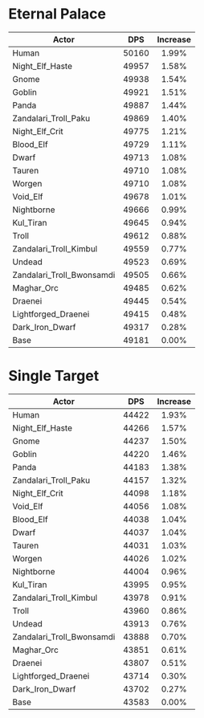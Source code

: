 # Eternal Palace
| Actor | DPS | Increase |
|---|:---:|:---:|
|Human|50160|1.99%|
|Night_Elf_Haste|49957|1.58%|
|Gnome|49938|1.54%|
|Goblin|49921|1.51%|
|Panda|49887|1.44%|
|Zandalari_Troll_Paku|49869|1.40%|
|Night_Elf_Crit|49775|1.21%|
|Blood_Elf|49729|1.11%|
|Dwarf|49713|1.08%|
|Tauren|49710|1.08%|
|Worgen|49710|1.08%|
|Void_Elf|49678|1.01%|
|Nightborne|49666|0.99%|
|Kul_Tiran|49645|0.94%|
|Troll|49612|0.88%|
|Zandalari_Troll_Kimbul|49559|0.77%|
|Undead|49523|0.69%|
|Zandalari_Troll_Bwonsamdi|49505|0.66%|
|Maghar_Orc|49485|0.62%|
|Draenei|49445|0.54%|
|Lightforged_Draenei|49415|0.48%|
|Dark_Iron_Dwarf|49317|0.28%|
|Base|49181|0.00%|

# Single Target
| Actor | DPS | Increase |
|---|:---:|:---:|
|Human|44422|1.93%|
|Night_Elf_Haste|44266|1.57%|
|Gnome|44237|1.50%|
|Goblin|44220|1.46%|
|Panda|44183|1.38%|
|Zandalari_Troll_Paku|44157|1.32%|
|Night_Elf_Crit|44098|1.18%|
|Void_Elf|44056|1.08%|
|Blood_Elf|44038|1.04%|
|Dwarf|44037|1.04%|
|Tauren|44031|1.03%|
|Worgen|44026|1.02%|
|Nightborne|44004|0.96%|
|Kul_Tiran|43995|0.95%|
|Zandalari_Troll_Kimbul|43978|0.91%|
|Troll|43960|0.86%|
|Undead|43913|0.76%|
|Zandalari_Troll_Bwonsamdi|43888|0.70%|
|Maghar_Orc|43851|0.61%|
|Draenei|43807|0.51%|
|Lightforged_Draenei|43714|0.30%|
|Dark_Iron_Dwarf|43702|0.27%|
|Base|43583|0.00%|
